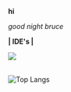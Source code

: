 **hi**

*good night bruce*
  
**| IDE's |**
<div>
<img src="https://img.shields.io/badge/CLion-black?style=for-the-badge&logo=clion&logoColor=white"></div><br>


![Top Langs](https://github-readme-stats.vercel.app/api/top-langs/?username=luisbenicio1&theme=tokyonight)
